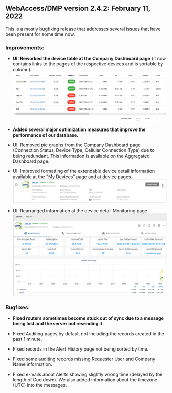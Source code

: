 ## WebAccess/DMP version 2.4.2: February 11, 2022

This is a mostly bugfixing release that addresses several issues that have been present for some time now. 

### Improvements:

* **UI: Reworked the device table at the Company Dashboard page** (it now contains links to the pages of the respective devices and is sortable by column).
![devices table](/images/release-notes/2.4.2_devices_table.png "devices table")

* **Added several major optimization measures that improve the performance of our database.**

* UI: Removed pie graphs from the Company Dashboard page (Connection Status, Device Type, Cellular Connection Type) due to being redundant. This information is available on the Aggregated Dashboard page.

* UI: Improved formatting of the extendable device detail information available at the "My Devices" page and at device pages.
![device detail](/images/release-notes/2.4.2_device_detail.png "devices detail")

* UI: Rearranged information at the device detail Monitoring page.
![device monitoring](/images/release-notes/2.4.2_device_monitoring.png "devices monitoring")


### Bugfixes:

* **Fixed routers sometimes become stuck out of sync due to a message being lost and the server not resending it.**

* Fixed Auditing pages by default not including the records created in the past 1 minute.

* Fixed records in the Alert History page not being sorted by time.

* Fixed some auditing records missing Requester User and Company Name information.

* Fixed e-mails about Alerts showing slightly wrong time (delayed by the length of Cooldown). We also added information about the timezone (UTC) into the messages.
